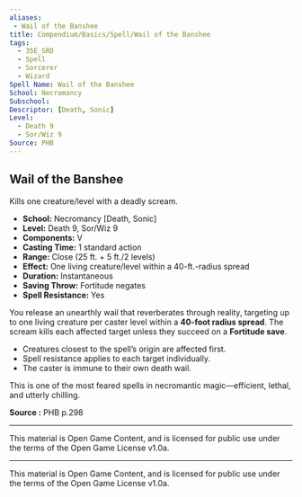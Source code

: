 ```yaml
---
aliases:
 - Wail of the Banshee
title: Compendium/Basics/Spell/Wail of the Banshee
tags:  
  - 35E_SRD  
  - Spell  
  - Sorcerer  
  - Wizard  
Spell Name: Wail of the Banshee
School: Necromancy
Subschool: 
Descriptor: [Death, Sonic]
Level:
  - Death 9
  - Sor/Wiz 9
Source: PHB
---
```


## Wail of the Banshee

Kills one creature/level with a deadly scream.

- **School:** Necromancy [Death, Sonic]  
- **Level:** Death 9, Sor/Wiz 9  
- **Components:** V  
- **Casting Time:** 1 standard action  
- **Range:** Close (25 ft. + 5 ft./2 levels)  
- **Effect:** One living creature/level within a 40-ft.-radius spread  
- **Duration:** Instantaneous  
- **Saving Throw:** Fortitude negates  
- **Spell Resistance:** Yes  

You release an unearthly wail that reverberates through reality, targeting up to one living creature per caster level within a **40-foot radius spread**. The scream kills each affected target unless they succeed on a **Fortitude save**.

- Creatures closest to the spell’s origin are affected first.
- Spell resistance applies to each target individually.
- The caster is immune to their own death wail.

This is one of the most feared spells in necromantic magic—efficient, lethal, and utterly chilling.



**Source :** PHB p.298

---

This material is Open Game Content, and is licensed for public use under  
the terms of the Open Game License v1.0a.

---

This material is Open Game Content, and is licensed for public use under the terms of the Open Game License v1.0a.
